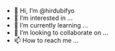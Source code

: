 - 👋 Hi, I’m @hirdubifyo
- 👀 I’m interested in ...
- 🌱 I’m currently learning ...
- 💞️ I’m looking to collaborate on ...
- 📫 How to reach me ...

<!---
hirdubifyo/hirdubifyo is a ✨ special ✨ repository because its `README.md` (this file) appears on your GitHub profile.
You can click the Preview link to take a look at your changes.
--->
